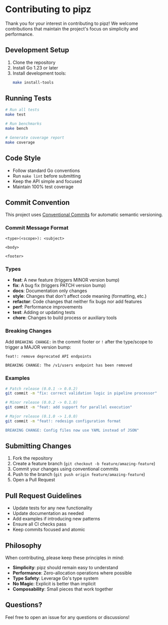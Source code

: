 # Contributing to pipz

Thank you for your interest in contributing to pipz! We welcome contributions that maintain the project's focus on simplicity and performance.

## Development Setup

1. Clone the repository
2. Install Go 1.23 or later
3. Install development tools:
   ```bash
   make install-tools
   ```

## Running Tests

```bash
# Run all tests
make test

# Run benchmarks
make bench

# Generate coverage report
make coverage
```

## Code Style

- Follow standard Go conventions
- Run `make lint` before submitting
- Keep the API simple and focused
- Maintain 100% test coverage

## Commit Convention

This project uses [Conventional Commits](https://www.conventionalcommits.org/) for automatic semantic versioning.

### Commit Message Format

```
<type>(<scope>): <subject>

<body>

<footer>
```

### Types

- **feat**: A new feature (triggers MINOR version bump)
- **fix**: A bug fix (triggers PATCH version bump)
- **docs**: Documentation only changes
- **style**: Changes that don't affect code meaning (formatting, etc.)
- **refactor**: Code changes that neither fix bugs nor add features
- **perf**: Performance improvements
- **test**: Adding or updating tests
- **chore**: Changes to build process or auxiliary tools

### Breaking Changes

Add `BREAKING CHANGE:` in the commit footer or `!` after the type/scope to trigger a MAJOR version bump:

```
feat!: remove deprecated API endpoints

BREAKING CHANGE: The /v1/users endpoint has been removed
```

### Examples

```bash
# Patch release (0.0.1 -> 0.0.2)
git commit -m "fix: correct validation logic in pipeline processor"

# Minor release (0.0.2 -> 0.1.0)
git commit -m "feat: add support for parallel execution"

# Major release (0.1.0 -> 1.0.0)
git commit -m "feat!: redesign configuration format

BREAKING CHANGE: Config files now use YAML instead of JSON"
```

## Submitting Changes

1. Fork the repository
2. Create a feature branch (`git checkout -b feature/amazing-feature`)
3. Commit your changes using conventional commits
4. Push to the branch (`git push origin feature/amazing-feature`)
5. Open a Pull Request

## Pull Request Guidelines

- Update tests for any new functionality
- Update documentation as needed
- Add examples if introducing new patterns
- Ensure all CI checks pass
- Keep commits focused and atomic

## Philosophy

When contributing, please keep these principles in mind:

- **Simplicity**: pipz should remain easy to understand
- **Performance**: Zero-allocation operations where possible
- **Type Safety**: Leverage Go's type system
- **No Magic**: Explicit is better than implicit
- **Composability**: Small pieces that work together

## Questions?

Feel free to open an issue for any questions or discussions!